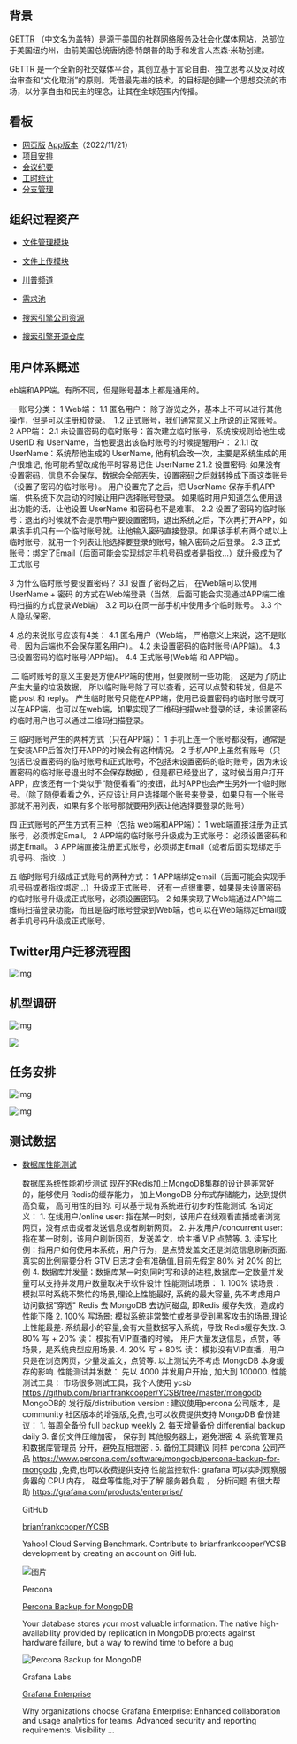 

## 背景

[GETTR](https://www.gettr.com/) （中文名为盖特）是源于美国的社群网络服务及社会化媒体网站，总部位于美国纽约州，由前美国总统唐纳德·特朗普的助手和发言人杰森·米勒创建。



GETTR 是一个全新的社交媒体平台，其创立基于言论自由、独立思考以及反对政治审查和“文化取消”的原则。凭借最先进的技术，的目标是创建一个思想交流的市场，以分享自由和民主的理念，让其在全球范围内传播。



## 看板

- [网页版](https://www.figma.com/proto/sL1mV6J082suvJIQfW0bmx/Untitled?node-id=19%3A576&viewport=-6778%2C567%2C1&scaling=min-zoom) [App版本](https://www.figma.com/file/RhWwd6KAtjmtSMTtX72uDo/JLGsoftware?type=design&node-id=1401-280)（2022/11/21）
- [项目安排](https://docs.google.com/spreadsheets/d/1_BTsYIpUGw_Z0Z2FWVkrOKYWKdFlYpxw0BDuxulFjh4/edit#gid=0)
- [会议纪要](https://docs.google.com/spreadsheets/d/1JJVgPn7qTHjd395qXO5b40v2iZxGDizcKqTRAR8eQ-Y/edit#gid=1559807966)
- [工时统计](https://cdn.discordapp.com/attachments/848785420325355530/925207153575358534/5184941ddfd96da8.pdf)
- [分支管理](https://docs.google.com/spreadsheets/d/1Q3wnNdp6JgAkFHzi8pnTynnbdnlnG_nNVMHTA_qXXYE/edit#gid=0)

## 组织过程资产

- [文件管理模块](https://cdn.discordapp.com/attachments/778797009195761667/785696518552289300/Getter.pdf)
- [文件上传模块](https://cdn.discordapp.com/attachments/778797009195761667/790415255191683102/Getter_Media_Upload_20201211.pdf)
- [川普频道](https://gab.com/realdonaldtrump)
- [需求池](https://docs.google.com/spreadsheets/d/1r1kG6-CvmM4nlQQT81K_jEhksVDxo1h9yzdhiFrgLQo/edit?usp=sharing)

- [搜索引擎公司资源](https://docs.google.com/spreadsheets/d/1um9HdSCjKOCxK3sxJWhyHocyyu8fmtWPG8Y9NpPI2VY/edit#gid=0)
- [搜索引擎开源仓库](https://github.com/meilisearch/MeiliSearch)

## 用户体系概述

eb端和APP端。有所不同，但是账号基本上都是通用的。

一 账号分类：
    1 Web端： 
      1.1 ‌匿名用户： 除了游览之外，基本上不可以进行其他操作，但是可以注册和登录。
    ‌  1.2 正式账号，我们通常意义上所说的正常账号。
    2 APP端：
        ‌2.1 未设置密码的临时账号：首次建立临时账号，系统按规则给他生成 UserID 和 UserName，当他要退出该临时账号的时候提醒用户：
            2.1.1 改UserName：系统帮他生成的 UserName, 他有机会改一次，主要是系统生成的用户很难记, 他可能希望改成他平时容易记住 UserName
            2.1.2 设置密码: 如果没有设置密码，信息不会保存，数据会全部丟失，设置密码之后就转换成下面这类账号（设置了密码的临时账号）。
            用户设置完了之后，把 UserName 保存手机APP端，供系统下次启动的时候让用户选择账号登录。
            如果临时用户知道怎么使用退出功能的话，让他设置 UserName 和密码也不是难事。
        ‌2.2 设置了密码的临时账号：退出的时候就不会提示用户要设置密码，退出系统之后，下次再打开APP，如果该手机只有一个临时账号就。让他输入密码直接登录。如果该手机有两个或以上临时账号，就用一个列表让他选择要登录的账号，输入密码之后登录。
        2.3 正式账号：绑定了Email（后面可能会实现绑定手机号码或者是指纹…）就升级成为了正式账号

3 为什么临时账号要设置密码？
    3.1 设置了密码之后， 在Web端可以使用 UserName + 密码 的方式在Web端登录（当然，后面可能会实现通过APP端二维码扫描的方式登录Web端）
    3.2 可以在同一部手机中使用多个临时账号。
    3.3 个人隐私保密。

4 总的来说账号应该有4类：
    4.1 匿名用户（Web端， 严格意义上来说，这不是账号，因为后端也不会保存匿名用户）。
    4.2 未设置密码的临时账号(APP端)。
    4.3 已设置密码的临时账号(APP端)。
    4.4 正式账号(Web端 和 APP端)。

‌
二 临时账号的意义主要是方便APP端的使用，但要限制一些功能， 这是为了防止产生大量的垃圾数据， 所以临时账号除了可以查看，还可以点赞和转发，但是不能 post 和 reply。
    产生临时账号只能在APP端，使用已设置密码的临时账号既可以在APP端，也可以在web端，如果实现了二维码扫描web登录的话，未设置密码的临时用户也可以通过二维码扫描登录。

三 临时账号产生的两种方式（只在APP端）：
    1 手机上连一个账号都没有，通常是在安装APP后首次打开APP的时候会有这种情况。
    2 手机APP上虽然有账号（只包括已设置密码的临时账号和正式账号，不包括未设置密码的临时账号，因为未设置密码的临时账号退出时不会保存数据），但是都已经登出了，这时候当用户打开APP，应该还有一个类似于“随便看看”的按钮，此时APP也会产生另外一个临时账号。（除了随便看看之外，还应该让用户选择哪个账号来登录，如果只有一个账号那就不用列表，如果有多个账号那就要用列表让他选择要登录的账号）

四 正式账号的产生方式有三种（包括 web端和APP端）：
    1 web端直接注册为正式账号，必须绑定Email。
    2 APP端的临时账号升级成为正式账号： 必须设置密码和绑定Email。
    3 APP端直接注册正式账号，必须绑定Email（或者后面实现绑定手机号码、指纹…）

五 临时账号升级成正式账号的两种方式：
    1 APP端绑定email（后面可能会实现手机号码或者指纹绑定…）升级成正式账号， 还有一点很重要，如果是未设置密码的临时账号升级成正式账号，必须设置密码。
    2 如果实现了Web端通过APP端二维码扫描登录功能，而且是临时账号登录到Web端，也可以在Web端绑定Email或者手机号码升级成正式账号。

## Twitter用户迁移流程图

![img](https://c18e-1257416358.cos.accelerate.myqcloud.com/g_claim.png)



## 机型调研

![img](https://c18e-1257416358.cos.accelerate.myqcloud.com/unknown.png)

![](https://c18e-1257416358.cos.accelerate.myqcloud.com/unknown-20230614204039205.png)

## 任务安排

![img](https://c18e-1257416358.cos.accelerate.myqcloud.com/unknown-20230614204316390.png)

![img](https://c18e-1257416358.cos.accelerate.myqcloud.com/unknown-20230614204436999.png)

## 测试数据

- [数据库性能测试](https://discord.com/channels/778797009195761664/778797009195761667/782284306206687237)

  数据库系统性能初步测试 现在的Redis加上MongoDB集群的设计是非常好的，能够使用 Redis的缓存能力， 加上MongoDB 分布式存储能力，达到提供高负载， 高可用性的目的. 可以基于现有系统进行初步的性能测试. 名词定义： 1. 在线用户/online user: 指在某一时刻，该用户在线观看直播或者浏览网页，没有点击或者发送信息或者刷新网页。 2. 并发用户/concurrent user: 指在某一时刻，该用户刷新网页，发送盖文，给主播 VIP 点赞等.  3. 读写比例：指用户如何使用本系统，用户行为，是点赞发盖文还是浏览信息刷新页面. 真实的比例需要分析 GTV 日志才会有准确值,目前先假定 80% 对 20% 的比例 4. 数据库并发量：数据库某一时刻同时写和读的进程,数据库一定数量并发量可以支持并发用户数量取决于软件设计  性能测试场景： 1. 100% 读场景：模拟平时系统不繁忙的场景,理论上性能最好, 系统的最大容量, 先不考虑用户访问数据"穿透" Redis 去 MongoDB 去访问磁盘, 即Redis 缓存失效，造成的性能下降 2. 100% 写场景: 模拟系统非常繁忙或者是受到黑客攻击的场景,理论上性能最差. 系统最小的容量,会有大量数据写入系统，导致 Redis缓存失效. 3. 80% 写 + 20% 读： 模拟有VIP直播的时候， 用户大量发送信息，点赞，等场景，是系统典型应用场景. 4. 20% 写 + 80% 读： 模拟没有VIP直播，用户只是在浏览网页，少量发盖文，点赞等.
   以上测试先不考虑 MongoDB 本身缓存的影响.  性能测试并发数： 先以 4000 并发用户开始 , 加大到 100000.   性能测试工具： 市场很多测试工具，我个人使用 ycsb
   https://github.com/brianfrankcooper/YCSB/tree/master/mongodb  MongoDB的 发行版/distribution version :  建议使用percona 公司版本，是community 社区版本的增强版,免费,也可以收费提供支持  MongoDB 备份建议： 1. 每周全备份 full backup weekly  2. 每天增量备份  differential backup daily  3. 备份文件压缩加密， 保存到 其他服务器上，避免泄密 4. 系统管理员 和数据库管理员 分开，避免互相泄密 .  5. 备份工具建议 同样 percona 公司产品 https://www.percona.com/software/mongodb/percona-backup-for-mongodb ,免费,也可以收费提供支持  性能监控软件: grafana 可以实时观察服务器的 CPU 内存， 磁盘等性能,对于了解 服务器负载 ， 分析问题 有很大帮助 https://grafana.com/products/enterprise/

  GitHub

  [brianfrankcooper/YCSB](https://github.com/brianfrankcooper/YCSB/tree/master/mongodb)

  Yahoo! Cloud Serving Benchmark. Contribute to brianfrankcooper/YCSB development by creating an account on GitHub.

  

  ![图片](https://images-ext-2.discordapp.net/external/iq9cXjYyNXurdvSjmeS5GS5pwW_ro_cGejt9Axx-880/%3Fs%3D400%26v%3D4/https/avatars3.githubusercontent.com/u/247619?width=160&height=160)

  Percona

  [Percona Backup for MongoDB](https://www.percona.com/software/mongodb/percona-backup-for-mongodb)

  Your database stores your most valuable information. The native high-availability provided by replication in MongoDB protects against hardware failure, but a way to rewind time to before a bug

  

  ![Percona Backup for MongoDB](https://images-ext-1.discordapp.net/external/Ur0XdLX3m4dyE2dZcCUbsW-K-Ro_F_Mygg91W6jbiAo/https/www.percona.com/sites/default/files/social_sharing_img/mongoDB-backup-social.jpg?width=800&height=418)

  Grafana Labs

  [Grafana Enterprise](https://grafana.com/products/enterprise/)

  Why organizations choose Grafana Enterprise: Enhanced collaboration and usage analytics for teams. Advanced security and reporting requirements. Visibility …




